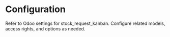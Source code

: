 # Configuration

Refer to Odoo settings for stock_request_kanban. Configure related models, access rights, and options as needed.
